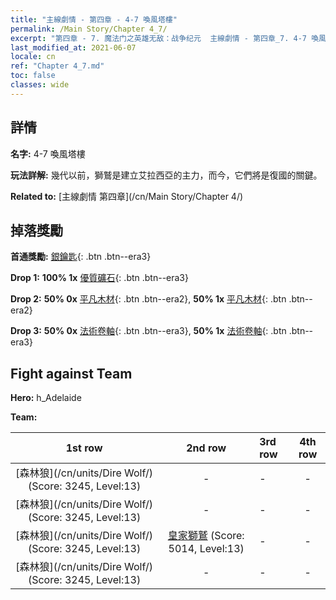 ```yaml
---
title: "主線劇情 - 第四章 - 4-7 喚風塔樓"
permalink: /Main Story/Chapter 4_7/
excerpt: "第四章 - 7. 魔法门之英雄无敌：战争纪元  主線劇情 - 第四章_7. 4-7 喚風塔樓"
last_modified_at: 2021-06-07
locale: cn
ref: "Chapter 4_7.md"
toc: false
classes: wide
---
```


## 詳情

 **名字:** 4-7 喚風塔樓

 **玩法詳解:** 幾代以前，獅鷲是建立艾拉西亞的主力，而今，它們將是復國的關鍵。

 **Related to:** [主線劇情 第四章](/cn/Main Story/Chapter 4/)

## 掉落獎勵

 **首通獎勵:** [銀鑰匙](/cn/Items/con_693/){: .btn .btn--era3}

 **Drop 1:** **100% 1x** [優質礦石](/cn/Items/mat_12/){: .btn .btn--era3}

 **Drop 2:** **50% 0x** [平凡木材](/cn/Items/mat_7/){: .btn .btn--era2}, **50% 1x** [平凡木材](/cn/Items/mat_7/){: .btn .btn--era2}

 **Drop 3:** **50% 0x** [法術卷軸](/cn/Items/con_694/){: .btn .btn--era3}, **50% 1x** [法術卷軸](/cn/Items/con_694/){: .btn .btn--era3}


## Fight against Team
 **Hero:** h_Adelaide

 **Team:**


  | 1st row | 2nd row | 3rd row | 4th row |
  |:----:|:----:|:----|:----:|
  | [森林狼](/cn/units/Dire Wolf/) (Score: 3245, Level:13)  | - | - | - |
  | [森林狼](/cn/units/Dire Wolf/) (Score: 3245, Level:13)  | - | - | - |
  | [森林狼](/cn/units/Dire Wolf/) (Score: 3245, Level:13)  | [皇家獅鷲](/cn/units/Griffin/) (Score: 5014, Level:13)  | - | - |
  | [森林狼](/cn/units/Dire Wolf/) (Score: 3245, Level:13)  | - | - | - |


